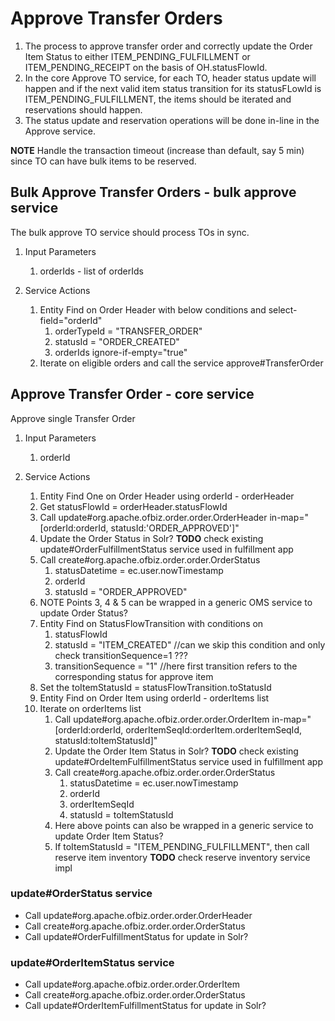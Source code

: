 # Approve Transfer Orders

1. The process to approve transfer order and correctly update the Order Item Status to either ITEM_PENDING_FULFILLMENT or ITEM_PENDING_RECEIPT on the basis of OH.statusFlowId.
2. In the core Approve TO service, for each TO, header status update will happen and if the next valid item status transition for its statusFLowId is ITEM_PENDING_FULFILLMENT, the items should be iterated and reservations should happen.
3. The status update and reservation operations will be done in-line in the Approve service. 

**NOTE** Handle the transaction timeout (increase than default, say 5 min) since TO can have bulk items to be reserved.

## Bulk Approve Transfer Orders - bulk approve service

The bulk approve TO service should process TOs in sync.

1. Input Parameters
   1. orderIds - list of orderIds 

2. Service Actions
   1. Entity Find on Order Header with below conditions and select-field="orderId"
      1. orderTypeId = "TRANSFER_ORDER"
      2. statusId = "ORDER_CREATED"
      3. orderIds ignore-if-empty="true"
   2. Iterate on eligible orders and call the service approve#TransferOrder 

## Approve Transfer Order - core service

Approve single Transfer Order

1. Input Parameters
    1. orderId

2. Service Actions
   1. Entity Find One on Order Header using orderId - orderHeader
   2. Get statusFlowId = orderHeader.statusFlowId
   3. Call update#org.apache.ofbiz.order.order.OrderHeader in-map="[orderId:orderId, statusId:'ORDER_APPROVED']"
   4. Update the Order Status in Solr? **TODO** check existing update#OrderFulfillmentStatus service used in fulfillment app
   5. Call create#org.apache.ofbiz.order.order.OrderStatus
      1. statusDatetime = ec.user.nowTimestamp
      2. orderId
      3. statusId = "ORDER_APPROVED"
   6. NOTE Points 3, 4 & 5 can be wrapped in a generic OMS service to update Order Status?
   7. Entity Find on StatusFlowTransition with conditions on
      1. statusFlowId
      2. statusId = "ITEM_CREATED"  //can we skip this condition and only check transitionSequence=1 ???
      3. transitionSequence = "1"  //here first transition refers to the corresponding status for approve item 
   8. Set the toItemStatusId = statusFlowTransition.toStatusId
   9. Entity Find on Order Item using orderId - orderItems list
   10. Iterate on orderItems list
       1. Call update#org.apache.ofbiz.order.order.OrderItem in-map="[orderId:orderId, orderItemSeqId:orderItem.orderItemSeqId, statusId:toItemStatusId]"
       2. Update the Order Item Status in Solr? **TODO** check existing update#OrdeItemFulfillmentStatus service used in fulfillment app
       3. Call create#org.apache.ofbiz.order.order.OrderStatus
           1. statusDatetime = ec.user.nowTimestamp
           2. orderId
           3. orderItemSeqId
           4. statusId = toItemStatusId
       4. Here above points can also be wrapped in a generic service to update Order Item Status?
       5. If toItemStatusId = "ITEM_PENDING_FULFILLMENT", then call reserve item inventory **TODO** check reserve inventory service impl

    
### update#OrderStatus service
   - Call update#org.apache.ofbiz.order.order.OrderHeader
   - Call create#org.apache.ofbiz.order.order.OrderStatus
   - Call update#OrderFulfillmentStatus for update in Solr?


### update#OrderItemStatus service
   - Call update#org.apache.ofbiz.order.order.OrderItem
   - Call create#org.apache.ofbiz.order.order.OrderStatus
   - Call update#OrderItemFulfillmentStatus for update in Solr?
